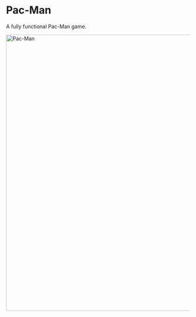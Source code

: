 # Pac-Man
A fully functional Pac-Man game.

<img width="754" alt="Pac-Man" src="https://user-images.githubusercontent.com/97761722/207119985-f49fe0d5-4320-481b-a099-b7d7d368c508.png">

